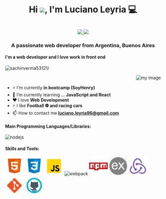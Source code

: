 <h1 align="center">Hi <img src="https://raw.githubusercontent.com/iampavangandhi/iampavangandhi/master/gifs/Hi.gif" width="30px">, I'm Luciano Leyria 💻</h1>
 <p align="center"><br/>
   <a href="https://www.linkedin.com/in/lucianoleyria/">
    <img src="https://img.shields.io/badge/linkedin-lucianoleyria-blue">
  </a>
  
  <a href="https://www.instagram.com/lucholeyria/">
    <img src="https://img.shields.io/badge/instagram-lucholeyria_-red">
  </a>
</p>

<h3 align="center">A passionate web developer from Argentina, Buenos Aires </h3>
<h4> I'm a web developer and I love work in front end </h4>
<p align="left"> <img src=https://komarev.com/ghpvc/?username=Lucianoleyria alt=sachinverma53121/></p>



<div align="right" width="40%">

![my image](https://media.giphy.com/media/836HiJc7pgzy8iNXCn/giphy.gif)

</div>



- ⚡ I'm currently **in bootcamp (SoyHenry)**
- 🌱 I’m currently learning ... **JavaScript and React**
- ❤️ I love **Web Development**
- ⚡ I like **Football ⚽ and racing cars**
- 📫 How to contact me **luciano.leyria96@gmail.com**


<h4>Main Programming Languages/Libraries: </h4>
<p align="left">
  <img style="margin: auto;" src="https://www.vectorlogo.zone/logos/reactjs/reactjs-ar21.svg" alt=nodejs width="100" height="70"/>
</p>

<h4>Skills and Tools: </h4>
<p align="left">
	<img style="margin: auto;" src="https://raw.githubusercontent.com/sachinverma53121/sachinverma53121/master/icons/html5.png" alt=html5 width="60" height="60"/> 
	<img style="margin: auto;" src="https://raw.githubusercontent.com/sachinverma53121/sachinverma53121/master/icons/css3.png" alt=css3 width="60" height="60"/> 
  <img style="margin: auto;" src="https://raw.githubusercontent.com/sachinverma53121/sachinverma53121/master/icons/js.png" alt=javascript width="60" height="60"/>
<img style="margin: auto;" src="https://www.vectorlogo.zone/logos/js_webpack/js_webpack-icon.svg" alt=webpack width="60" height="60"/>
<img style="margin: auto;" src="https://raw.githubusercontent.com/sachinverma53121/sachinverma53121/master/icons/npm.png" alt=npm width="60" height="60"/>
<img style="margin: auto;" src="https://raw.githubusercontent.com/sachinverma53121/sachinverma53121/master/icons/express.png" alt=express width="60" height="60"/>
 <img style="margin: auto;" src="https://raw.githubusercontent.com/sachinverma53121/sachinverma53121/master/icons/redux.png" alt=redux width="60" height="60"/> 
<img style="margin: auto;" src="https://raw.githubusercontent.com/sachinverma53121/sachinverma53121/master/icons/git.png" alt=git width="60" height="60"/>
  <img style="margin: auto;" src="https://raw.githubusercontent.com/sachinverma53121/sachinverma53121/master/icons/github.png" alt=github width="60" height="60"/>
	
